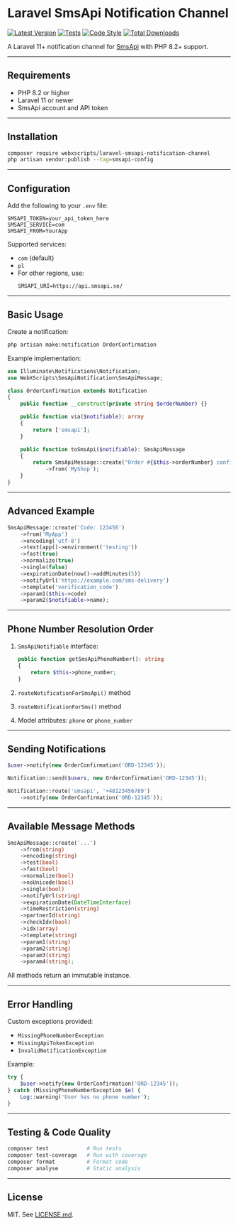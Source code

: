 # Laravel SmsApi Notification Channel

[![Latest Version](https://img.shields.io/packagist/v/webxscripts/laravel-smsapi-notification-channel.svg?style=flat-square)](https://packagist.org/packages/webxscripts/laravel-smsapi-notification-channel)
[![Tests](https://img.shields.io/github/actions/workflow/status/webxscripts/laravel-smsapi-notification-channel/run-tests.yml?branch=main&label=tests&style=flat-square)](https://github.com/webxscripts/laravel-smsapi-notification-channel/actions?query=workflow%3Arun-tests+branch%3Amain)
[![Code Style](https://img.shields.io/github/actions/workflow/status/webxscripts/laravel-smsapi-notification-channel/fix-php-code-style-issues.yml?branch=main&label=code%20style&style=flat-square)](https://github.com/webxscripts/laravel-smsapi-notification-channel/actions?query=workflow%3A"Fix+PHP+code+style+issues"+branch%3Amain)
[![Total Downloads](https://img.shields.io/packagist/dt/webxscripts/laravel-smsapi-notification-channel.svg?style=flat-square)](https://packagist.org/packages/webxscripts/laravel-smsapi-notification-channel)

A Laravel 11+ notification channel for [SmsApi](https://www.smsapi.com/) with PHP 8.2+ support.

---

## Requirements

- PHP 8.2 or higher
- Laravel 11 or newer
- SmsApi account and API token

---

## Installation

```bash
composer require webxscripts/laravel-smsapi-notification-channel
php artisan vendor:publish --tag=smsapi-config
```

---

## Configuration

Add the following to your `.env` file:

```env
SMSAPI_TOKEN=your_api_token_here
SMSAPI_SERVICE=com
SMSAPI_FROM=YourApp
```

Supported services:
- `com` (default)
- `pl`
- For other regions, use:
  ```env
  SMSAPI_URI=https://api.smsapi.se/
  ```

---

## Basic Usage

Create a notification:

```bash
php artisan make:notification OrderConfirmation
```

Example implementation:

```php
use Illuminate\Notifications\Notification;
use WebXScripts\SmsApiNotification\SmsApiMessage;

class OrderConfirmation extends Notification
{
    public function __construct(private string $orderNumber) {}

    public function via($notifiable): array
    {
        return ['smsapi'];
    }

    public function toSmsApi($notifiable): SmsApiMessage
    {
        return SmsApiMessage::create("Order #{$this->orderNumber} confirmed.")
            ->from('MyShop');
    }
}
```

---

## Advanced Example

```php
SmsApiMessage::create('Code: 123456')
    ->from('MyApp')
    ->encoding('utf-8')
    ->test(app()->environment('testing'))
    ->fast(true)
    ->normalize(true)
    ->single(false)
    ->expirationDate(now()->addMinutes(5))
    ->notifyUrl('https://example.com/sms-delivery')
    ->template('verification_code')
    ->param1($this->code)
    ->param2($notifiable->name);
```

---

## Phone Number Resolution Order

1. `SmsApiNotifiable` interface:
   ```php
   public function getSmsApiPhoneNumber(): string
   {
       return $this->phone_number;
   }
   ```

2. `routeNotificationForSmsApi()` method
3. `routeNotificationForSms()` method
4. Model attributes: `phone` or `phone_number`

---

## Sending Notifications

```php
$user->notify(new OrderConfirmation('ORD-12345'));

Notification::send($users, new OrderConfirmation('ORD-12345'));

Notification::route('smsapi', '+48123456789')
    ->notify(new OrderConfirmation('ORD-12345'));
```

---

## Available Message Methods

```php
SmsApiMessage::create('...')
    ->from(string)
    ->encoding(string)
    ->test(bool)
    ->fast(bool)
    ->normalize(bool)
    ->noUnicode(bool)
    ->single(bool)
    ->notifyUrl(string)
    ->expirationDate(DateTimeInterface)
    ->timeRestriction(string)
    ->partnerId(string)
    ->checkIdx(bool)
    ->idx(array)
    ->template(string)
    ->param1(string)
    ->param2(string)
    ->param3(string)
    ->param4(string);
```

All methods return an immutable instance.

---

## Error Handling

Custom exceptions provided:

- `MissingPhoneNumberException`
- `MissingApiTokenException`
- `InvalidNotificationException`

Example:

```php
try {
    $user->notify(new OrderConfirmation('ORD-12345'));
} catch (MissingPhoneNumberException $e) {
    Log::warning('User has no phone number');
}
```

---

## Testing & Code Quality

```bash
composer test            # Run tests
composer test-coverage   # Run with coverage
composer format          # Format code
composer analyse         # Static analysis
```

---

## License

MIT. See [LICENSE.md](LICENSE.md).
